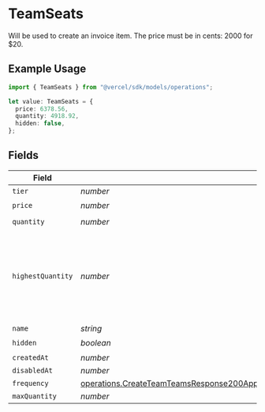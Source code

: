 # TeamSeats

Will be used to create an invoice item. The price must be in cents: 2000 for $20.

## Example Usage

```typescript
import { TeamSeats } from "@vercel/sdk/models/operations";

let value: TeamSeats = {
  price: 6378.56,
  quantity: 4918.92,
  hidden: false,
};
```

## Fields

| Field                                                                                                                                                                                                                          | Type                                                                                                                                                                                                                           | Required                                                                                                                                                                                                                       | Description                                                                                                                                                                                                                    |
| ------------------------------------------------------------------------------------------------------------------------------------------------------------------------------------------------------------------------------ | ------------------------------------------------------------------------------------------------------------------------------------------------------------------------------------------------------------------------------ | ------------------------------------------------------------------------------------------------------------------------------------------------------------------------------------------------------------------------------ | ------------------------------------------------------------------------------------------------------------------------------------------------------------------------------------------------------------------------------ |
| `tier`                                                                                                                                                                                                                         | *number*                                                                                                                                                                                                                       | :heavy_minus_sign:                                                                                                                                                                                                             | N/A                                                                                                                                                                                                                            |
| `price`                                                                                                                                                                                                                        | *number*                                                                                                                                                                                                                       | :heavy_check_mark:                                                                                                                                                                                                             | N/A                                                                                                                                                                                                                            |
| `quantity`                                                                                                                                                                                                                     | *number*                                                                                                                                                                                                                       | :heavy_check_mark:                                                                                                                                                                                                             | N/A                                                                                                                                                                                                                            |
| `highestQuantity`                                                                                                                                                                                                              | *number*                                                                                                                                                                                                                       | :heavy_minus_sign:                                                                                                                                                                                                             | The highest quantity in the current period. Used to render the correct enable/disable UI for add-ons.                                                                                                                          |
| `name`                                                                                                                                                                                                                         | *string*                                                                                                                                                                                                                       | :heavy_minus_sign:                                                                                                                                                                                                             | N/A                                                                                                                                                                                                                            |
| `hidden`                                                                                                                                                                                                                       | *boolean*                                                                                                                                                                                                                      | :heavy_check_mark:                                                                                                                                                                                                             | N/A                                                                                                                                                                                                                            |
| `createdAt`                                                                                                                                                                                                                    | *number*                                                                                                                                                                                                                       | :heavy_minus_sign:                                                                                                                                                                                                             | N/A                                                                                                                                                                                                                            |
| `disabledAt`                                                                                                                                                                                                                   | *number*                                                                                                                                                                                                                       | :heavy_minus_sign:                                                                                                                                                                                                             | N/A                                                                                                                                                                                                                            |
| `frequency`                                                                                                                                                                                                                    | [operations.CreateTeamTeamsResponse200ApplicationJSONResponseBodyBillingInvoiceItemsTeamSeatsFrequency](../../models/operations/createteamteamsresponse200applicationjsonresponsebodybillinginvoiceitemsteamseatsfrequency.md) | :heavy_minus_sign:                                                                                                                                                                                                             | N/A                                                                                                                                                                                                                            |
| `maxQuantity`                                                                                                                                                                                                                  | *number*                                                                                                                                                                                                                       | :heavy_minus_sign:                                                                                                                                                                                                             | N/A                                                                                                                                                                                                                            |